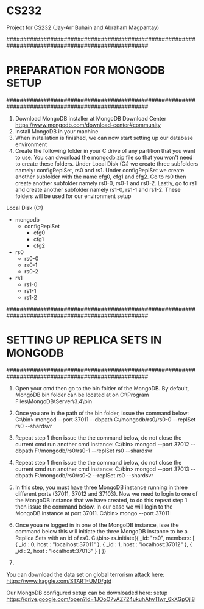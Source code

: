 # CS232
Project for CS232 (Jay-Arr Buhain and Abraham Magpantay)

##################################################################################################
#                                  PREPARATION FOR MONGODB SETUP                                 #
##################################################################################################

1. Download MongoDB installer at MongoDB Download Center https://www.mongodb.com/download-center#community
2. Install MongoDB in your machine
3. When installation is finished, we can now start setting up our database environment
4. Create the following folder in your C drive of any partition that you want to use. You can dwonload the
mongodb.zip file so that you won't need to create these folders. Under Local Disk (C:) we create three
subfolders namely: configReplSet, rs0 and rs1. Under configReplSet we create another subfolder with the
name cfg0, cfg1 and cfg2. Go to rs0 then create another subfolder namely rs0-0, rs0-1 and rs0-2. Lastly,
go to rs1 and create another subfolder namely rs1-0, rs1-1 and rs1-2. These folders will be used for our
environment setup

Local Disk (C:)
  - mongodb
    - configReplSet
      - cfg0
      - cfg1
      - cfg2
  - rs0
    - rs0-0
    - rs0-1
    - rs0-2
  - rs1
    - rs1-0
    - rs1-1
    - rs1-2

##################################################################################################
#                                   SETTING UP REPLICA SETS IN MONGODB                           #
##################################################################################################

1. Open your cmd then go to the bin folder of the MongoDB. By default, MongoDB bin folder can be located at on C:\Program Files\MongoDB\Server\3.4\bin
2. Once you are in the path of the bin folder, issue the command below:
   C:\bin>  mongod --port 37011 --dbpath C:/mongodb/rs0/rs0-0 --replSet rs0 --shardsvr
   
3. Repeat step 1 then issue the the command below, do not close the current cmd run another cmd instance:
   C:\bin>  mongod --port 37012 --dbpath F:/mongodb/rs0/rs0-1 --replSet rs0 --shardsvr
   
4. Repeat step 1 then issue the the command below, do not close the current cmd run another cmd instance:
   C:\bin>  mongod --port 37013 --dbpath F:/mongodb/rs0/rs0-2 --replSet rs0 --shardsvr
   
5. In this step, you must have three MongoDB instance running in three different ports (37011, 37012 and 37103). Now we need to login to one of the MongoDB instance that we have created, to do this repeat step 1 then issue the command below. In our case we will login to the MongoDB instance at port 37011.
   C:\bin>  mongo --port 37011

6. Once youa re logged in in one of the MongoDB instance, isse the command below this will initiate the three MongoDB instance to be a Replica Sets with an id of rs0.
  C:\bin> rs.initiate({
        _id: "rs0",
        members: [
            { _id : 0, host : "localhost:37011" },
            { _id : 1, host : "localhost:37012" },
            { _id : 2, host : "localhost:37013" }
          ]
        })

7. 

You can download the data set on global terrorism attack here:  https://www.kaggle.com/START-UMD/gtd

Our MongoDB configured setup can be downloaded here: setup https://drive.google.com/open?id=1JOoO7vAZ724ukuhAtwTIwr_6kXGpOjl8
